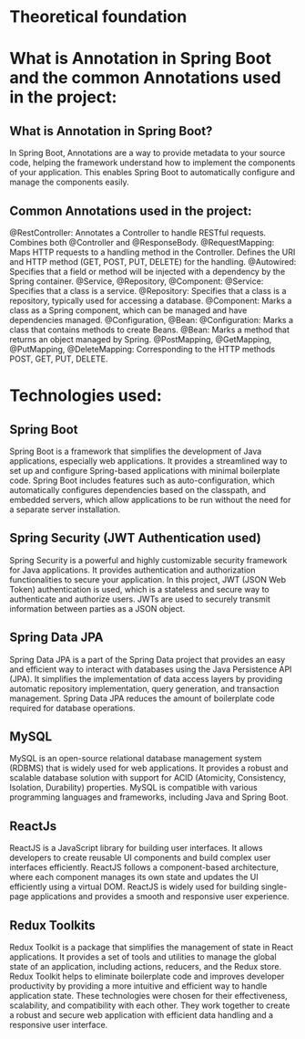 
# Theoretical foundation

# What is Annotation in Spring Boot and the common Annotations used in the project:
## What is Annotation in Spring Boot?
In Spring Boot, Annotations are a way to provide metadata to your source code, helping the framework understand how to implement the components of your application. This enables Spring Boot to automatically configure and manage the components easily.
## Common Annotations used in the project:
@RestController:
Annotates a Controller to handle RESTful requests.
Combines both @Controller and @ResponseBody.
@RequestMapping:
Maps HTTP requests to a handling method in the Controller.
Defines the URI and HTTP method (GET, POST, PUT, DELETE) for the handling.
@Autowired:
Specifies that a field or method will be injected with a dependency by the Spring container.
@Service, @Repository, @Component:
@Service: Specifies that a class is a service.
@Repository: Specifies that a class is a repository, typically used for accessing a database.
@Component: Marks a class as a Spring component, which can be managed and have dependencies managed.
@Configuration, @Bean:
@Configuration: Marks a class that contains methods to create Beans.
@Bean: Marks a method that returns an object managed by Spring.
@PostMapping, @GetMapping, @PutMapping, @DeleteMapping:
Corresponding to the HTTP methods POST, GET, PUT, DELETE.

# Technologies used:
## Spring Boot
Spring Boot is a framework that simplifies the development of Java applications, especially web applications. It provides a streamlined way to set up and configure Spring-based applications with minimal boilerplate code. Spring Boot includes features such as auto-configuration, which automatically configures dependencies based on the classpath, and embedded servers, which allow applications to be run without the need for a separate server installation.
## Spring Security  (JWT Authentication used)
Spring Security is a powerful and highly customizable security framework for Java applications. It provides authentication and authorization functionalities to secure your application. In this project, JWT (JSON Web Token) authentication is used, which is a stateless and secure way to authenticate and authorize users. JWTs are used to securely transmit information between parties as a JSON object.
## Spring Data JPA
Spring Data JPA is a part of the Spring Data project that provides an easy and efficient way to interact with databases using the Java Persistence API (JPA). It simplifies the implementation of data access layers by providing automatic repository implementation, query generation, and transaction management. Spring Data JPA reduces the amount of boilerplate code required for database operations.
## MySQL
MySQL is an open-source relational database management system (RDBMS) that is widely used for web applications. It provides a robust and scalable database solution with support for ACID (Atomicity, Consistency, Isolation, Durability) properties. MySQL is compatible with various programming languages and frameworks, including Java and Spring Boot.
## ReactJs
ReactJS is a JavaScript library for building user interfaces. It allows developers to create reusable UI components and build complex user interfaces efficiently. ReactJS follows a component-based architecture, where each component manages its own state and updates the UI efficiently using a virtual DOM. ReactJS is widely used for building single-page applications and provides a smooth and responsive user experience.
## Redux Toolkits
Redux Toolkit is a package that simplifies the management of state in React applications. It provides a set of tools and utilities to manage the global state of an application, including actions, reducers, and the Redux store. Redux Toolkit helps to eliminate boilerplate code and improves developer productivity by providing a more intuitive and efficient way to handle application state.
These technologies were chosen for their effectiveness, scalability, and compatibility with each other. They work together to create a robust and secure web application with efficient data handling and a responsive user interface.
